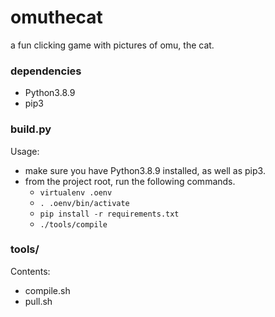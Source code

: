 # omuthecat
a fun clicking game with pictures of omu, the cat.

### dependencies

- Python3.8.9
- pip3

### build.py
Usage:
  - make sure you have Python3.8.9 installed, as well as pip3.
  - from the project root, run the following commands.
    - `virtualenv .oenv`
    - `. .oenv/bin/activate`
    - `pip install -r requirements.txt`
    - `./tools/compile`

### tools/
Contents:
  - compile.sh
  - pull.sh
